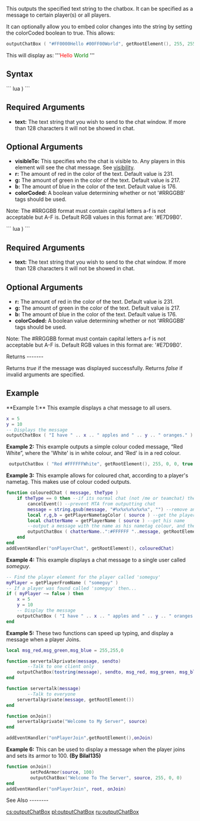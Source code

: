 This outputs the specified text string to the chatbox. It can be specified as a message to certain player(s) or all players.

It can optionally allow you to embed color changes into the string by setting the colorCoded boolean to true. This allows:

``` lua
outputChatBox ( "#FF0000Hello #00FF00World", getRootElement(), 255, 255, 255, true )
```

This will display as: '''<span style='color:red;'>Hello</span> <span style='color:green'>World</span> '''

Syntax
------

<section name="Server" class="server" show="true">
``` lua
 )
```

Required Arguments
------------------

-   **text:** The text string that you wish to send to the chat window. If more than 128 characters it will not be showed in chat.

Optional Arguments
------------------

-   **visibleTo:** This specifies who the chat is visible to. Any players in this element will see the chat message. See [visibility](/docs/visibility.md "wikilink").
-   **r:** The amount of red in the color of the text. Default value is 231.
-   **g:** The amount of green in the color of the text. Default value is 217.
-   **b:** The amount of blue in the color of the text. Default value is 176.
-   **colorCoded:** A boolean value determining whether or not '\#RRGGBB' tags should be used.

Note: The \#RRGGBB format must contain capital letters a-f is not acceptable but A-F is. Default RGB values in this format are: '\#E7D9B0'.

</section>
<section name="Client" class="client" show="true">
``` lua
 )
```

Required Arguments
------------------

-   **text:** The text string that you wish to send to the chat window. If more than 128 characters it will not be showed in chat.

Optional Arguments
------------------

-   **r:** The amount of red in the color of the text. Default value is 231.
-   **g:** The amount of green in the color of the text. Default value is 217.
-   **b:** The amount of blue in the color of the text. Default value is 176.
-   **colorCoded:** A boolean value determining whether or not '\#RRGGBB' tags should be used.

Note: The \#RRGGBB format must contain capital letters a-f is not acceptable but A-F is. Default RGB values in this format are: '\#E7D9B0'.

</section>
Returns
-------

Returns *true* if the message was displayed successfully. Returns *false* if invalid arguments are specified.

Example
-------

<section name="Server" class="server" show="true">
**Example 1:** This example displays a chat message to all users.

``` lua
x = 5
y = 10  
-- Displays the message
outputChatBox ( "I have " .. x .. " apples and " .. y .. " oranges." )
```

**Example 2:** This example outputs a simple colour coded message, “Red White”, where the 'White' is in white colour, and 'Red' is in a red colour.

``` lua
 outputChatBox ( "Red #FFFFFFWhite", getRootElement(), 255, 0, 0, true )
```

**Example 3:** This example allows for coloured chat, according to a player's nametag. This makes use of colour coded outputs.

``` lua
function colouredChat ( message, theType )
    if theType == 0 then --if its normal chat (not /me or teamchat) then
        cancelEvent() --prevent MTA from outputting chat
        message = string.gsub(message, "#%x%x%x%x%x%x", "") --remove any hex tags in a player's chat to prevent custom colours by using lua's string.gsub
        local r,g,b = getPlayerNametagColor ( source ) --get the player's nametag colour
        local chatterName = getPlayerName ( source ) --get his name
        --output a message with the name as his nametag colour, and the rest in white.
        outputChatBox ( chatterName..":#FFFFFF "..message, getRootElement(), r, g, b, true )
    end
end
addEventHandler("onPlayerChat", getRootElement(), colouredChat)
```

**Example 4:** This example displays a chat message to a single user called *someguy*.

``` lua
-- Find the player element for the player called 'someguy'
myPlayer = getPlayerFromName ( "someguy" )
-- If a player was found called 'someguy' then...
if ( myPlayer ~= false ) then
    x = 5
    y = 10
    -- Display the message
    outputChatBox ( "I have " .. x .. " apples and " .. y .. " oranges.", myPlayer )
end
```

**Example 5:** These two functions can speed up typing, and display a message when a player Joins.

``` lua
local msg_red,msg_green,msg_blue = 255,255,0

function servertalkprivate(message, sendto)
        --Talk to one client only
    outputChatBox(tostring(message), sendto, msg_red, msg_green, msg_blue, true)
end

function servertalk(message)
        --Talk to everyone
    servertalkprivate(message, getRootElement())
end

function onJoin()
    servertalkprivate("Welcome to My Server", source)
end

addEventHandler("onPlayerJoin",getRootElement(),onJoin)
```

**Example 6:** This can be used to display a message when the player joins and sets its armor to 100. **(By Bilal135)**

``` lua
function onJoin()
         setPedArmor(source, 100)
         outputChatBox("Welcome To The Server", source, 255, 0, 0)
end
addEventHandler("onPlayerJoin", root, onJoin)
```

</section>
See Also
--------

[cs:outputChatBox](/docs/cs:outputChatBox.md "wikilink") [pl:outputChatBox](/pl:outputChatBox.md "wikilink") [ru:outputChatBox](/ru:outputChatBox.md "wikilink")
